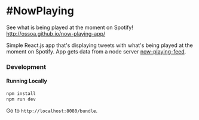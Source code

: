 # #NowPlaying

See what is being played at the moment on Spotify!
http://ossoa.github.io/now-playing-app/

Simple React.js app that's displaying tweets with what's being played at the moment on Spotify. App gets data from a node server [now-playing-feed](https://github.com/ossoa/now-playing-feed).

### Development
#### Running Locally

```sh
npm install
npm run dev
```

Go to `http://localhost:8080/bundle`.
